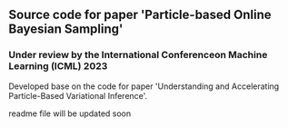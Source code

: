 ## Source code for paper 'Particle-based Online Bayesian Sampling' 
### Under review by the International Conferenceon Machine Learning (ICML) 2023

Developed base on the code for paper 'Understanding and Accelerating Particle-Based Variational Inference'.

readme file will be updated soon
